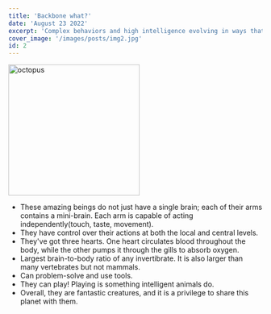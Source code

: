 ```yaml
---
title: 'Backbone what?'
date: 'August 23 2022'
excerpt: 'Complex behaviors and high intelligence evolving in ways that differ significantly from our own. '
cover_image: '/images/posts/img2.jpg'
id: 2
---
```


<img src='/images/posts/img2.jpg' width='260' alt='octopus' />

- These amazing beings do not just have a single brain; each of their arms contains a mini-brain. Each arm is capable of acting independently(touch, taste, movement).
- They have control over their actions at both the local and central levels.
- They've got three hearts. One heart circulates blood throughout the body, while the other pumps it through the gills to absorb oxygen.
- Largest brain-to-body ratio of any invertibrate. It is also larger than many vertebrates but not mammals.
- Can problem-solve and use tools.
- They can play! Playing is something intelligent animals do.
- Overall, they are fantastic creatures, and it is a privilege to share this planet with them.
